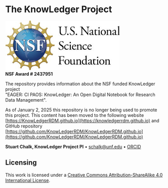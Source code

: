 # The KnowLedger Project

![nsflogo](book/images/nsflogo.jpg)<br/>
**NSF Award # 2437951**

The repository provides information about the NSF funded KnowLedger project<br/>
"EAGER: CI PAOS: KnowLedger: An Open Digital Notebook for Research Data Management".

As of January 2, 2025 this repository is no longer being used to promote this project. This content has been moved to the 
following website [https://KnowLedgerRDM.github.io](https://knowledgerrdm.github.io) and GitHub repository 
[https://github.com/KnowLedgerRDM/KnowLedgerRDM.github.io](https://github.com/KnowLedgerRDM/KnowLedgerRDM.github.io)

**Stuart Chalk, KnowLedger Project PI** &bullet;
[schalk@unf.edu](mailto:schalk@unf.edu) &bullet;
[ORCID](https://orcid.org/0000-0002-0703-7776)

## Licensing
This work is licensed under a
[Creative Commons Attribution-ShareAlike 4.0 International License][cc-by-sa].

[cc-by-sa]: http://creativecommons.org/licenses/by-sa/4.0/